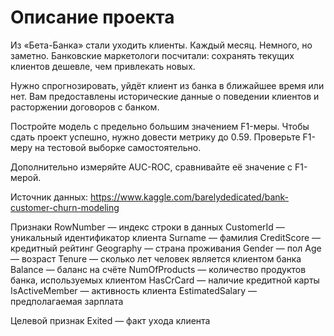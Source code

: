 # Описание проекта
Из «Бета-Банка» стали уходить клиенты. Каждый месяц. Немного, но заметно. Банковские маркетологи посчитали: сохранять текущих клиентов дешевле, чем привлекать новых.

Нужно спрогнозировать, уйдёт клиент из банка в ближайшее время или нет. Вам предоставлены исторические данные о поведении клиентов и расторжении договоров с банком.

Постройте модель с предельно большим значением F1-меры. Чтобы сдать проект успешно, нужно довести метрику до 0.59. Проверьте F1-меру на тестовой выборке самостоятельно.

Дополнительно измеряйте AUC-ROC, сравнивайте её значение с F1-мерой.

Источник данных: https://www.kaggle.com/barelydedicated/bank-customer-churn-modeling

Признаки
RowNumber — индекс строки в данных CustomerId — уникальный идентификатор клиента Surname — фамилия CreditScore — кредитный рейтинг Geography — страна проживания Gender — пол Age — возраст Tenure — сколько лет человек является клиентом банка Balance — баланс на счёте NumOfProducts — количество продуктов банка, используемых клиентом HasCrCard — наличие кредитной карты IsActiveMember — активность клиента EstimatedSalary — предполагаемая зарплата

Целевой признак
Exited — факт ухода клиента
